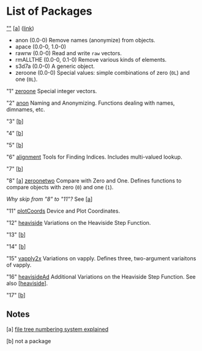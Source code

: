 List of Packages
================

[""](../../../0) \[[a](#Notes)\] ([link](../../../0))

- anon (0.0-0) Remove names (anonymize) from objects.
- apace (0.0-0, 1.0-0)
- rawrw (0.0-0) Read and write `raw` vectors.
- rmALLTHE (0.0-0, 0.1-0) Remove various kinds of elements.
- s3d7a (0.0-0) A generic object.
- zeroone (0.0-0) Special values: simple combinations of zero (`0L`) and one (`0L`).

"1" [zeroone](../../../1/0) Special integer vectors.

"2" [anon](../../../2/0) Naming and Anonymizing. Functions dealing with names, dimnames, etc.

"3" \[[b](#Notes)\]

"4" \[[b](#Notes)\]

"5" \[[b](#Notes)\]

"6" [alignment](../../../6/0) Tools for Finding Indices. Includes multi-valued lookup.

"7" \[[b](#Notes)\]

"8" \[[a](#Notes)\] [zeroonetwo](../../../8/0) Compare with Zero and One. Defines functions to compare objects with zero (`0`) and one (`1`).

_Why skip from "8" to "11"?_
See \[[a](#Notes)\]

"11" [plotCoords](../../../1/1/0) Device and Plot Coordinates.

<a id="heaviside"></a>
"12" [heaviside](../../../1/2/0)
Variations on the Heaviside Step Function.

"13" \[[b](#Notes)\]

"14" \[[b](#Notes)\]

"15" [vapply2x](../../../1/5/0) Variations on vapply. Defines three, two-argument variaitons of vapply.

"16" [heavisideAd](../../../1/6/0)
Additional Variations on the Heaviside Step Function.
See also \[[heaviside](#heaviside)\].

"17" \[[b](#Notes)\]

Notes
-----

<a id="Notes"></a>
  
\[a\] [file tree numbering system explained](./numbers.md)

\[b\] not a package
